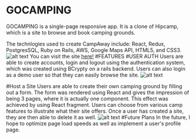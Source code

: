 # GOCAMPING
GOCAMPING is a single-page responsive app. It is a clone of Hipcamp, which is a site to browse and book camping grounds.

The technlogies used to create CampAway include: React, Redux, PostgresSQL, Ruby on Rails, AWS, Google Maps API, HTML5, and CSS3.
![alt text](https://user-images.githubusercontent.com/46845773/66830818-60003c00-ef24-11e9-8ec0-a39a35d9a245.png)
You can visit the site [here!](https://go-camping-to.herokuapp.com/#/)
#FEATURES
#USER AUTH
Users are able to create accounts, login and logout using the authentication system, which was created using BCrypty on a rails backend. Users can also login as a demo user so that they can easily browse the site.
![alt text](https://user-images.githubusercontent.com/46845773/66831361-75c23100-ef25-11e9-84b9-fcd85d5cc461.png)

#Host a Site
Users are able to create their own camping ground by filling out a form. The form was rendered using React and gives the impression of being 3 pages, where it is actually one component. This effect was achieved by using React fragment. Users can choose from various camp features to illustrate what their site offers. Once a user has created a site, they are then able to delete it as well.
![alt text](https://user-images.githubusercontent.com/46845773/66831508-d0f42380-ef25-11e9-8887-1f957100f136.png)
#Future Plans
In the future, I hope to optimize page load speeds as well as implement a user's profile page.
